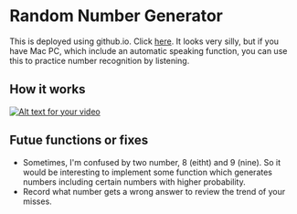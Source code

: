 # Random Number Generator

This is deployed using github.io. Click [here](http://hi-ogawa.github.io/randomNumberGenerator/).
It looks very silly, but if you have Mac PC, which include an automatic speaking function,
you can use this to practice number recognition by listening.

## How it works

[![Alt text for your video](http://img.youtube.com/vi/jvCaaDdZaJ0/0.jpg)](https://youtu.be/jvCaaDdZaJ0)

## Futue functions or fixes

- Sometimes, I'm confused by two number, 8 (eitht) and 9 (nine). So it would be interesting
  to implement some function which generates numbers including certain numbers with higher probability.
- Record what number gets a wrong answer to review the trend of your misses.
